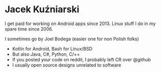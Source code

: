 # Jacek Kuźniarski 

I get paid for working on Android apps since 2013. Linux stuff I do in my spare time since 2006.

I sometimes go by Joel Bodega (easier one for non Polish folks)

- Kotlin for Android, Bash for Linux/BSD
- But also Java, C#, Python, C/++
- If you posted your code on reddit, I probably left CR over @github
- I usually open source designs unrelated to software

<!--
**bhm/bhm** is a ✨ _special_ ✨ repository because its `README.md` (this file) appears on your GitHub profile.

Here are some ideas to get you started:

- 🔭 I’m currently working on ...
- 🌱 I’m currently learning ...
- 👯 I’m looking to collaborate on ...
- 🤔 I’m looking for help with ...
- 💬 Ask me about ...
- 📫 How to reach me: ...
- 😄 Pronouns: ...
- ⚡ Fun fact: ...
-->
